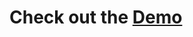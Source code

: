 # Check out the [Demo](https://egeste.net/exploring-audio-vis/?selectedKind=AudioVisualiser&selectedStory=With%20a%20LineSeries&full=0&down=1&left=1&panelRight=0&downPanel=storybook%2Factions%2Factions-panel)
